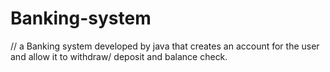# Banking-system
// a Banking system developed by java that creates an account for the user and allow it to withdraw/ deposit and balance check. 

